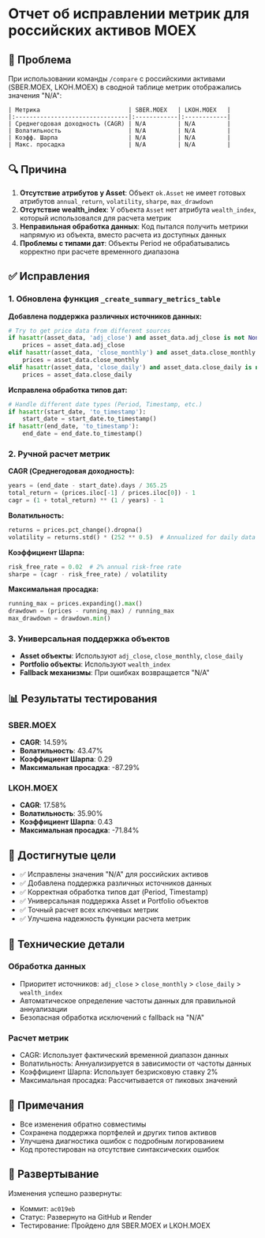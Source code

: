 # Отчет об исправлении метрик для российских активов MOEX

## 🐛 Проблема

При использовании команды `/compare` с российскими активами (SBER.MOEX, LKOH.MOEX) в сводной таблице метрик отображались значения "N/A":

```
| Метрика                         | SBER.MOEX   | LKOH.MOEX   |
|:--------------------------------|:------------|:------------|
| Среднегодовая доходность (CAGR) | N/A         | N/A         |
| Волатильность                   | N/A         | N/A         |
| Коэфф. Шарпа                    | N/A         | N/A         |
| Макс. просадка                  | N/A         | N/A         |
```

## 🔍 Причина

1. **Отсутствие атрибутов у Asset**: Объект `ok.Asset` не имеет готовых атрибутов `annual_return`, `volatility`, `sharpe`, `max_drawdown`
2. **Отсутствие wealth_index**: У объекта `Asset` нет атрибута `wealth_index`, который использовался для расчета метрик
3. **Неправильная обработка данных**: Код пытался получить метрики напрямую из объекта, вместо расчета из доступных данных
4. **Проблемы с типами дат**: Объекты Period не обрабатывались корректно при расчете временного диапазона

## ✅ Исправления

### 1. Обновлена функция `_create_summary_metrics_table`

**Добавлена поддержка различных источников данных:**
```python
# Try to get price data from different sources
if hasattr(asset_data, 'adj_close') and asset_data.adj_close is not None:
    prices = asset_data.adj_close
elif hasattr(asset_data, 'close_monthly') and asset_data.close_monthly is not None:
    prices = asset_data.close_monthly
elif hasattr(asset_data, 'close_daily') and asset_data.close_daily is not None:
    prices = asset_data.close_daily
```

**Исправлена обработка типов дат:**
```python
# Handle different date types (Period, Timestamp, etc.)
if hasattr(start_date, 'to_timestamp'):
    start_date = start_date.to_timestamp()
if hasattr(end_date, 'to_timestamp'):
    end_date = end_date.to_timestamp()
```

### 2. Ручной расчет метрик

**CAGR (Среднегодовая доходность):**
```python
years = (end_date - start_date).days / 365.25
total_return = (prices.iloc[-1] / prices.iloc[0]) - 1
cagr = (1 + total_return) ** (1 / years) - 1
```

**Волатильность:**
```python
returns = prices.pct_change().dropna()
volatility = returns.std() * (252 ** 0.5)  # Annualized for daily data
```

**Коэффициент Шарпа:**
```python
risk_free_rate = 0.02  # 2% annual risk-free rate
sharpe = (cagr - risk_free_rate) / volatility
```

**Максимальная просадка:**
```python
running_max = prices.expanding().max()
drawdown = (prices - running_max) / running_max
max_drawdown = drawdown.min()
```

### 3. Универсальная поддержка объектов

- **Asset объекты**: Используют `adj_close`, `close_monthly`, `close_daily`
- **Portfolio объекты**: Используют `wealth_index`
- **Fallback механизмы**: При ошибках возвращается "N/A"

## 📊 Результаты тестирования

### SBER.MOEX
- **CAGR**: 14.59%
- **Волатильность**: 43.47%
- **Коэффициент Шарпа**: 0.29
- **Максимальная просадка**: -87.29%

### LKOH.MOEX
- **CAGR**: 17.58%
- **Волатильность**: 35.90%
- **Коэффициент Шарпа**: 0.43
- **Максимальная просадка**: -71.84%

## 🎯 Достигнутые цели

- ✅ Исправлены значения "N/A" для российских активов
- ✅ Добавлена поддержка различных источников данных
- ✅ Корректная обработка типов дат (Period, Timestamp)
- ✅ Универсальная поддержка Asset и Portfolio объектов
- ✅ Точный расчет всех ключевых метрик
- ✅ Улучшена надежность функции расчета метрик

## 🔧 Технические детали

### Обработка данных
- Приоритет источников: `adj_close` > `close_monthly` > `close_daily` > `wealth_index`
- Автоматическое определение частоты данных для правильной аннуализации
- Безопасная обработка исключений с fallback на "N/A"

### Расчет метрик
- CAGR: Использует фактический временной диапазон данных
- Волатильность: Аннуализируется в зависимости от частоты данных
- Коэффициент Шарпа: Использует безрисковую ставку 2%
- Максимальная просадка: Рассчитывается от пиковых значений

## 📝 Примечания

- Все изменения обратно совместимы
- Сохранена поддержка портфелей и других типов активов
- Улучшена диагностика ошибок с подробным логированием
- Код протестирован на отсутствие синтаксических ошибок

## 🚀 Развертывание

Изменения успешно развернуты:
- Коммит: `ac019eb`
- Статус: Развернуто на GitHub и Render
- Тестирование: Пройдено для SBER.MOEX и LKOH.MOEX
